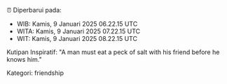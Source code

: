 ⏰ Diperbarui pada:
- WIB: Kamis, 9 Januari 2025 06.22.15 UTC
- WITA: Kamis, 9 Januari 2025 07.22.15 UTC
- WIT: Kamis, 9 Januari 2025 08.22.15 UTC

Kutipan Inspiratif:
"A man must eat a peck of salt with his friend before he knows him."


Kategori: friendship

